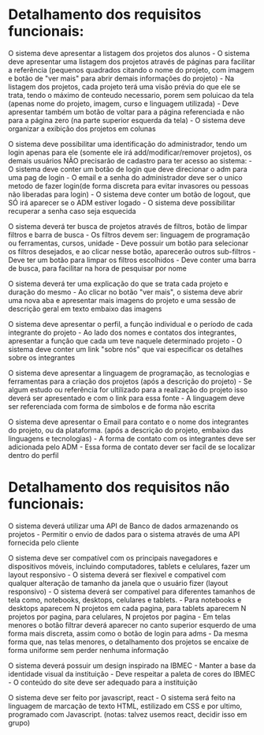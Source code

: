 # Detalhamento dos requisitos funcionais:


O sistema deve apresentar a listagem dos projetos dos alunos
     - O sistema deve apresentar uma listagem dos projetos através de páginas para facilitar a referência (pequenos quadrados citando o nome do projeto, com imagem e botão de "ver mais" para abrir demais informações do projeto)
     - Na listagem dos projetos, cada projeto terá uma visão prévia do que ele se trata, tendo o máximo de conteudo necessario, porem sem poluicao da tela (apenas nome do projeto, imagem, curso e linguagem utilizada)
     - Deve apresentar também um botão de voltar para a página referenciada e não para a página zero (na parte superior esquerda da tela)
     - ⁠O sistema deve organizar a exibição dos projetos em colunas
   
O sistema deve possibilitar uma identificação do administrador, tendo um login apenas para ele (somente ele irá add/modificar/remover projetos), os demais usuários NÃO precisarão de cadastro para ter acesso ao sistema:
     - O sistema deve conter um botão de login que deve direcionar o adm para uma pag de login
     - O email e a senha do administrador deve ser o unico metodo de fazer login(de forma discreta para evitar invasores ou pessoas não liberadas para login)
     - O sistema deve conter um botão de logout, que SÓ irá aparecer se o ADM estiver logado
     - O sistema deve possibilitar recuperar a senha caso seja esquecida
     
O sistema deverá ter busca de projetos através de filtros, botão de limpar filtros e barra de busca
     - Os filtros devem ser: linguagem de programação ou ferramentas, cursos, unidade
     - Deve possuir um botão para selecionar os filtros desejados, e ao clicar nesse botão, aparecerão outros sub-filtros
     - Deve ter um botão para limpar os filtros escolhidos
     - Deve conter uma barra de busca, para facilitar na hora de pesquisar por nome
     
O sistema deverá ter uma explicação do que se trata cada projeto e duração do mesmo
     - Ao clicar no botão "ver mais", o sistema deve abrir uma nova aba e apresentar mais imagens do projeto e uma sessão de descrição geral em texto embaixo das imagens 
     
O sistema deve apresentar o perfil, a função individual e o período de cada integrante do projeto
    - Ao lado dos nomes e contatos dos integrantes, apresentar a função que cada um teve naquele determinado projeto
    - O sistema deve conter um link "sobre nós" que vai especificar os detalhes sobre os integrantes
    
O sistema deve apresentar a linguagem de programação, as tecnologias e ferramentas para a criação dos projetos (após a descrição do projeto)
    - Se algum estudo ou referência for ultilizado para a realização do projeto isso deverá ser apresentado e com o link para essa fonte
    - A linguagem deve ser referenciada com forma de simbolos e de forma não escrita
    
O sistema deve apresentar o Email para contato e o nome dos integrantes do projeto, ou da plataforma. (após a descrição do projeto, embaixo das linguagens e tecnologias)
    - A forma de contato com os integrantes deve ser adicionada pelo ADM 
    - Essa forma de contato dever ser facil de se localizar dentro do perfil

# Detalhamento dos requisitos não funcionais:

O sistema deverá utilizar uma API de Banco de dados armazenando os projetos
      - Permitir o envio de dados para o sistema através de uma API fornecida pelo cliente
      
O sistema deve ser compatível com os principais navegadores e dispositivos móveis, incluindo computadores, tablets e celulares, fazer um layout responsivo
      - O sistema deverá ser flexivel e compativel com qualquer alteração de tamanho da janela que o usuário fizer (layout responsivo)
      - O sistema deverá ser compativel para diferentes tamanhos de tela como, notebooks, desktops, celulares e tablets.
      - Para notebooks e desktops aparecem N projetos em cada pagina, para tablets aparecem N projetos por pagina, para celulares, N projetos por pagina
     - Em telas menores o botão filtrar deverá aparecer no canto superior esquerdo de uma forma mais discreta, assim como o botão de login para adms
     - Da mesma forma que, nas telas menores, o detalhamento dos projetos se encaixe de forma uniforme sem perder nenhuma informação
     
O sistema deverá possuir um design inspirado na IBMEC
      - Manter a base da identidade visual da instituição
      - Deve respeitar a paleta de cores do IBMEC
      - O conteúdo do site deve ser adequado para a instituição    

O sistema deve ser feito por javascript, react
      - O sistema será feito na linguagem de marcação de texto HTML, estilizado em CSS e por ultimo, programado com Javascript. (notas: talvez usemos react, decidir isso em grupo)
